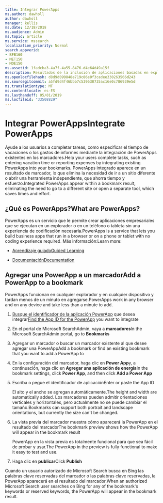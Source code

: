 ```yaml
---
title: Integrar PowerApps
ms.author: dawholl
author: dawholl
manager: kellis
ms.date: 12/18/2018
ms.audience: Admin
ms.topic: article
ms.service: mssearch
localization_priority: Normal
search.appverid:
- BFB160
- MET150
- MOE150
ms.assetid: 1fadcba3-4a7f-4a55-8476-d4e64d49a15f
description: Resultados de la inclusión de aplicaciones basadas en explorador en marcadores resultados de Microsoft Search
ms.openlocfilehash: d8d9d099848e719c86e0f3cadee330263566d243
ms.sourcegitcommit: a5fd9d4f46bbb7c539630735ac16e0c786939e5d
ms.translationtype: MT
ms.contentlocale: es-ES
ms.lasthandoff: 05/01/2019
ms.locfileid: "33508829"
---
```

# <a name="integrate-powerapps"></a><span data-ttu-id="c1dce-103">Integrar PowerApps</span><span class="sxs-lookup"><span data-stu-id="c1dce-103">Integrate PowerApps</span></span>

<span data-ttu-id="c1dce-104">Ayude a los usuarios a completar tareas, como especificar el tiempo de vacaciones o los gastos de informes mediante la integración de PowerApps existentes en los marcadores.</span><span class="sxs-lookup"><span data-stu-id="c1dce-104">Help your users complete tasks, such as entering vacation time or reporting expenses by integrating existing PowerApps into your bookmarks.</span></span> <span data-ttu-id="c1dce-105">PowerApps integrado aparece en un resultado de marcador, lo que elimina la necesidad de ir a un sitio diferente o abrir una herramienta independiente, que ahorra tiempo y esfuerzo.</span><span class="sxs-lookup"><span data-stu-id="c1dce-105">Integrated PowerApps appear within a bookmark result, eliminating the need to go to a different site or open a separate tool, which saves times and effort.</span></span>
  
## <a name="what-are-powerapps"></a><span data-ttu-id="c1dce-106">¿Qué es PowerApps?</span><span class="sxs-lookup"><span data-stu-id="c1dce-106">What are PowerApps?</span></span>

<span data-ttu-id="c1dce-107">PowerApps es un servicio que le permite crear aplicaciones empresariales que se ejecutan en un explorador o en un teléfono o tableta sin una experiencia de codificación necesaria.</span><span class="sxs-lookup"><span data-stu-id="c1dce-107">PowerApps is a service that lets you build business apps that run in a browser or on a phone or tablet with no coding experience required.</span></span> <span data-ttu-id="c1dce-108">Más información:</span><span class="sxs-lookup"><span data-stu-id="c1dce-108">Learn more:</span></span>
  
- [<span data-ttu-id="c1dce-109">Aprendizaje guiado</span><span class="sxs-lookup"><span data-stu-id="c1dce-109">Guided Learning</span></span>](https://docs.microsoft.com/en-us/learn/browse/?products=powerapps)
    
- [<span data-ttu-id="c1dce-110">Documentación</span><span class="sxs-lookup"><span data-stu-id="c1dce-110">Documentation</span></span>](https://docs.microsoft.com/en-us/powerapps/)
    
## <a name="add-a-powerapp-to-a-bookmark"></a><span data-ttu-id="c1dce-111">Agregar una PowerApp a un marcador</span><span class="sxs-lookup"><span data-stu-id="c1dce-111">Add a PowerApp to a bookmark</span></span>

<span data-ttu-id="c1dce-112">PowerApps funcionan en cualquier explorador y en cualquier dispositivo y tardan menos de un minuto en agregarse.</span><span class="sxs-lookup"><span data-stu-id="c1dce-112">PowerApps work in any browser and on any device and take less than a minute to add.</span></span>
  
1. <span data-ttu-id="c1dce-113">[Busque el identificador de la aplicación PowerApp](https://docs.microsoft.com/en-us/powerapps/maker/canvas-apps/get-sessionid#get-an-app-id) que desea integrar</span><span class="sxs-lookup"><span data-stu-id="c1dce-113">[Find the App ID for the PowerApp](https://docs.microsoft.com/en-us/powerapps/maker/canvas-apps/get-sessionid#get-an-app-id) you want to integrate</span></span> 
    
2. <span data-ttu-id="c1dce-114">En el portal de Microsoft SearchAdmin, vaya a **marcadores**</span><span class="sxs-lookup"><span data-stu-id="c1dce-114">In the Microsoft SearchAdmin portal, go to **Bookmarks**</span></span>
    
3. <span data-ttu-id="c1dce-115">Agregar un marcador o buscar un marcador existente al que desee agregar una PowerApp</span><span class="sxs-lookup"><span data-stu-id="c1dce-115">Add a bookmark or find an existing bookmark that you want to add a PowerApp to</span></span>
    
4. <span data-ttu-id="c1dce-116">En la configuración del marcador, haga clic en **Power App**y, a continuación, haga clic en **Agregar una aplicación de energía**</span><span class="sxs-lookup"><span data-stu-id="c1dce-116">In the bookmark settings, click **Power App**, and then click **Add a Power App**</span></span>
    
5. <span data-ttu-id="c1dce-117">Escriba o pegue el identificador de aplicación</span><span class="sxs-lookup"><span data-stu-id="c1dce-117">Enter or paste the App ID</span></span>
    
    <span data-ttu-id="c1dce-118">El alto y el ancho se agregan automáticamente.</span><span class="sxs-lookup"><span data-stu-id="c1dce-118">The height and width are automatically added.</span></span> <span data-ttu-id="c1dce-119">Los marcadores pueden admitir orientaciones verticales y horizontales, pero actualmente no se puede cambiar el tamaño.</span><span class="sxs-lookup"><span data-stu-id="c1dce-119">Bookmarks can support both portrait and landscape orientations, but currently the size can't be changed.</span></span>
    
6. <span data-ttu-id="c1dce-120">La vista previa del marcador muestra cómo aparecerá la PowerApp en el resultado del marcador</span><span class="sxs-lookup"><span data-stu-id="c1dce-120">The bookmark preview shows how the PowerApp will appear in the bookmark result</span></span>
    
    <span data-ttu-id="c1dce-121">PowerApp en la vista previa es totalmente funcional para que sea fácil de probar y usar.</span><span class="sxs-lookup"><span data-stu-id="c1dce-121">The PowerApp in the preview is fully functional to make it easy to test and use.</span></span>
    
7. <span data-ttu-id="c1dce-122">Haga clic en **publicar**</span><span class="sxs-lookup"><span data-stu-id="c1dce-122">Click **Publish**</span></span>
    
<span data-ttu-id="c1dce-123">Cuando un usuario autorizado de Microsoft Search busca en Bing las palabras clave reservadas del marcador o las palabras clave reservadas, la PowerApp aparecerá en el resultado del marcador.</span><span class="sxs-lookup"><span data-stu-id="c1dce-123">When an authorized Microsoft Search user searches on Bing for any of the bookmark's keywords or reserved keywords, the PowerApp will appear in the bookmark result.</span></span>

  

